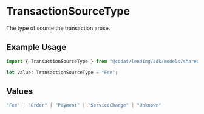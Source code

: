 # TransactionSourceType

The type of source the transaction arose.

## Example Usage

```typescript
import { TransactionSourceType } from "@codat/lending/sdk/models/shared";

let value: TransactionSourceType = "Fee";
```

## Values

```typescript
"Fee" | "Order" | "Payment" | "ServiceCharge" | "Unknown"
```